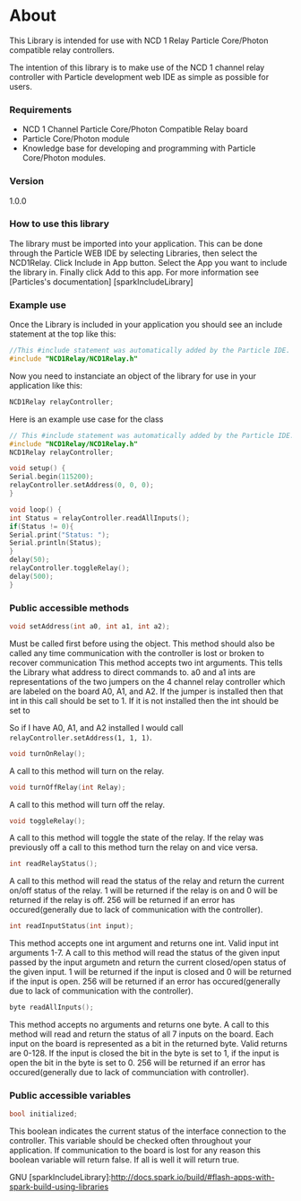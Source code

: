# About

This Library is intended for use with NCD 1 Relay Particle Core/Photon compatible relay controllers.

The intention of this library is to make use of the NCD 1 channel relay controller with Particle development web IDE as simple as possible for users.

### Requirements

- NCD 1 Channel Particle Core/Photon Compatible Relay board
- Particle Core/Photon module
- Knowledge base for developing and programming with Particle Core/Photon modules.

### Version

1.0.0

### How to use this library

The library must be imported into your application.  This can be done through the Particle WEB IDE by selecting Libraries, then select the NCD1Relay.  Click Include in App button.  Select the App you want to include the library in.  Finally click Add to this app.  For more information see [Particles's documentation] [sparkIncludeLibrary]

### Example use

Once the Library is included in your application you should see an include statement at the top like this:

```cpp
//This #include statement was automatically added by the Particle IDE.
#include "NCD1Relay/NCD1Relay.h"
```

Now you need to instanciate an object of the library for use in your application like this:

```cpp
NCD1Relay relayController;
```

Here is an example use case for the class

```cpp
// This #include statement was automatically added by the Particle IDE.
#include "NCD1Relay/NCD1Relay.h"
NCD1Relay relayController;

void setup() {
Serial.begin(115200);
relayController.setAddress(0, 0, 0);
}

void loop() {
int Status = relayController.readAllInputs();
if(Status != 0){
Serial.print("Status: ");
Serial.println(Status);
}
delay(50);
relayController.toggleRelay();
delay(500);
}
```

### Public accessible methods

```cpp
void setAddress(int a0, int a1, int a2);
```

Must be called first before using the object.  This method should also be called any time communication with the controller is lost or broken to recover communication  This method accepts two int arguments.  This tells the Library what address to direct commands to.  a0 and a1 ints are representations of the two jumpers on the 4 channel relay controller which are labeled on the board A0, A1, and A2.  If the jumper is installed then that int in this call should be set to 1.  If it is not installed then the int should be set to

So if I have A0, A1, and A2 installed I would call `relayController.setAddress(1, 1, 1)`.

```cpp
void turnOnRelay();
```

A call to this method will turn on the relay.

```cpp
void turnOffRelay(int Relay);
```

A call to this method will turn off the relay.

```cpp
void toggleRelay();
```

A call to this method will toggle the state of the relay.  If the relay was previously off a call to this method turn the relay on and vice versa.

```cpp
int readRelayStatus();
```

A call to this method will read the status of the relay and return the current on/off status of the relay.  1 will be returned if the relay is on and 0 will be returned if the relay is off. 256 will be returned if an error has occured(generally due to lack of communication with the controller).

```cpp
int readInputStatus(int input);
```

This method accepts one int argument and returns one int.  Valid input int arguments 1-7.  A call to this method will read the status of the given input passed by the input argumetn and return the current closed/open status of the given input.  1 will be returned if the input is closed and 0 will be returned if the input is open. 256 will be returned if an error has occured(generally due to lack of communication with the controller).

```cpp
byte readAllInputs();
```

This method accepts no arguments and returns one byte.  A call to this method will read and return the status of all 7 inputs on the board. Each input on the board is represented as a bit in the returned byte.  Valid returns are 0-128.  If the input is closed the bit in the byte is set to 1, if the input is open the bit in the byte is set to 0.  256 will be returned if an error has occured(generally due to lack of communciation with controller).

### Public accessible variables

```cpp
bool initialized;
```

This boolean indicates the current status of the interface connection to the controller.  This variable should be checked often throughout your application.  If communication to the board is lost for any reason this boolean variable will return false.  If all is well it will return true.

GNU
[sparkIncludeLibrary]:http://docs.spark.io/build/#flash-apps-with-spark-build-using-libraries

